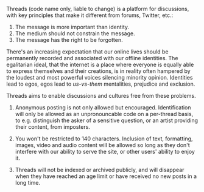 Threads (code name only, liable to change) is a platform for discussions, with key principles that make it different from forums, Twitter, etc.:

1. The message is more important than identity.
2. The medium should not constrain the message.
3. The message has the right to be forgotten.

There's an increasing expectation that our online lives should be permanently recorded and associated with our offline identities. The egalitarian ideal, that the internet is a place where everyone is equally able to express themselves and their creations, is in reality often hampered by the loudest and most powerful voices silencing minority opinion. Identities lead to egos, egos lead to *us-vs-them* mentalities, prejudice and exclusion.

Threads aims to enable discussions and cultures free from these problems.

1. Anonymous posting is not only allowed but encouraged. Identification will only be allowed as an unpronouncable code on a per-thread basis, to e.g. distinguish the asker of a sensitive question, or an artist providing their content, from imposters.

2. You won't be restricted to 140 characters. Inclusion of text, formatting, images, video and audio content will be allowed so long as they don't interfere with our ability to serve the site, or other users' ability to enjoy it.

3. Threads will not be indexed or archived publicly, and will disappear when they have reached an age limit or have received no new posts in a long time.
